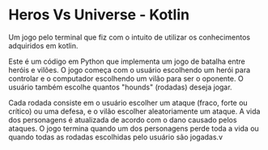 # Heros Vs Universe - Kotlin
Um jogo pelo terminal que fiz com o intuito de utilizar os conhecimentos adquiridos em kotlin.

Este é um código em Python que implementa um jogo de batalha entre heróis e vilões. O jogo começa com o usuário escolhendo um herói para controlar e o computador escolhendo um vilão para ser o oponente. O usuário também escolhe quantos "hounds" (rodadas) deseja jogar.

Cada rodada consiste em o usuário escolher um ataque (fraco, forte ou crítico) ou uma defesa, e o vilão escolher aleatoriamente um ataque. A vida dos personagens é atualizada de acordo com o dano causado pelos ataques. O jogo termina quando um dos personagens perde toda a vida ou quando todas as rodadas escolhidas pelo usuário são jogadas.v

